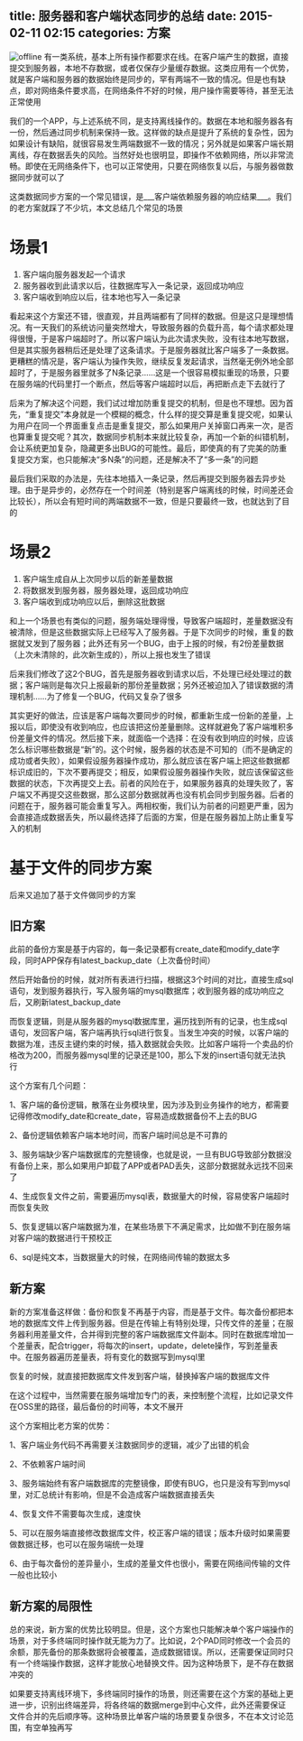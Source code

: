 title: 服务器和客户端状态同步的总结
date: 2015-02-11 02:15
categories: 方案
---
![offline](http://pic.kyfxbl.com/offline.jpeg)
有一类系统，基本上所有操作都要求在线。在客户端产生的数据，直接提交到服务器，本地不存数据，或者仅保存少量缓存数据。这类应用有一个优势，就是客户端和服务器的数据始终是同步的，罕有两端不一致的情况。但是也有缺点，即对网络条件要求高，在网络条件不好的时候，用户操作需要等待，甚至无法正常使用

我们的一个APP，与上述系统不同，是支持离线操作的。数据在本地和服务器各有一份，然后通过同步机制来保持一致。这样做的缺点是提升了系统的复杂性，因为如果设计有缺陷，就很容易发生两端数据不一致的情况；另外就是如果客户端长期离线，存在数据丢失的风险。当然好处也很明显，即操作不依赖网络，所以非常流畅。即使在无网络条件下，也可以正常使用，只要在网络恢复以后，与服务器做数据同步就可以了

这类数据同步方案的一个常见错误，是___客户端依赖服务器的响应结果___。我们的老方案就踩了不少坑，本文总结几个常见的场景
<!--more-->

# 场景1

1. 客户端向服务器发起一个请求
2. 服务器收到此请求以后，往数据库写入一条记录，返回成功响应
3. 客户端收到响应以后，往本地也写入一条记录

看起来这个方案还不错，很直观，并且两端都有了同样的数据。但是这只是理想情况。有一天我们的系统访问量突然增大，导致服务器的负载升高，每个请求都处理得很慢，于是客户端超时了。所以客户端认为此次请求失败，没有往本地写数据，但是其实服务器稍后还是处理了这条请求。于是服务器就比客户端多了一条数据。更糟糕的情况是，客户端认为操作失败，继续反复发起请求，当然毫无例外地全部超时了，于是服务器里就多了N条记录……这是一个很容易模拟重现的场景，只要在服务端的代码里打一个断点，然后等客户端超时以后，再把断点走下去就行了

后来为了解决这个问题，我们试过增加防重复提交的机制，但是也不理想。因为首先，“重复提交”本身就是一个模糊的概念，什么样的提交算是重复提交呢，如果认为用户在同一个界面重复点击是重复提交，那么如果用户关掉窗口再来一次，是否也算重复提交呢？其次，数据同步机制本来就比较复杂，再加一个新的纠错机制，会让系统更加复杂，隐藏更多出BUG的可能性。最后，即使真的有了完美的防重复提交方案，也只能解决“多N条”的问题，还是解决不了“多一条”的问题

最后我们采取的办法是，先往本地插入一条记录，然后再提交到服务器去异步处理。由于是异步的，必然存在一个时间差（特别是客户端离线的时候，时间差还会比较长），所以会有短时间的两端数据不一致，但是只要最终一致，也就达到了目的

# 场景2

1. 客户端生成自从上次同步以后的新差量数据
2. 将数据发到服务器，服务器处理，返回成功响应
3. 客户端收到成功响应以后，删除这批数据

和上一个场景也有类似的问题，服务端处理得慢，导致客户端超时，差量数据没有被清除，但是这些数据实际上已经写入了服务器。于是下次同步的时候，重复的数据就又发到了服务器；此外还有另一个BUG，由于上报的时候，有2份差量数据（上次未清除的，此次新生成的），所以上报也发生了错误

后来我们修改了这2个BUG，首先是服务器收到请求以后，不处理已经处理过的数据；客户端则是每次只上报最新的那份差量数据；另外还被迫加入了错误数据的清理机制……为了修复一个BUG，代码又复杂了很多

其实更好的做法，应该是客户端每次要同步的时候，都重新生成一份新的差量，上报以后，即使没有收到响应，也应该把这份差量删除。这样就避免了客户端堆积多份差量文件的情况。然后接下来，就面临一个选择：在没有收到响应的时候，应该怎么标识哪些数据是“新”的。这个时候，服务器的状态是不可知的（而不是确定的成功或者失败），如果假设服务器操作成功，那么就应该在客户端上把这些数据都标识成旧的，下次不要再提交；相反，如果假设服务器操作失败，就应该保留这些数据的状态，下次再提交上去。前者的风险在于，如果服务器真的处理失败了，客户端又不再提交这些数据，那么这部分数据就再也没有机会同步到服务器。后者的问题在于，服务器可能会重复写入。两相权衡，我们认为前者的问题更严重，因为会直接造成数据丢失，所以最终选择了后面的方案，但是在服务器加上防止重复写入的机制

# 基于文件的同步方案

后来又追加了基于文件做同步的方案

## 旧方案

此前的备份方案是基于内容的，每一条记录都有create_date和modify_date字段，同时APP保存有latest_backup_date（上次备份时间）

然后开始备份的时候，就对所有表进行扫描，根据这3个时间的对比，直接生成sql语句，发到服务器执行，写入服务端的mysql数据库；收到服务器的成功响应之后，又刷新latest_backup_date

而恢复逻辑，则是从服务器的mysql数据库里，遍历找到所有的记录，也生成sql语句，发回客户端，客户端再执行sql进行恢复。当发生冲突的时候，以客户端的数据为准，违反主键约束的时候，插入数据就会失败。比如客户端将一个卖品的价格改为200，而服务器mysql里的记录还是100，那么下发的insert语句就无法执行

这个方案有几个问题：

1、客户端的备份逻辑，散落在业务模块里，因为涉及到业务操作的地方，都需要记得修改modify_date和create_date，容易造成数据备份不上去的BUG

2、备份逻辑依赖客户端本地时间，而客户端时间总是不可靠的

3、服务端缺少客户端数据库的完整镜像，也就是说，一旦有BUG导致部分数据没有备份上来，那么如果用户卸载了APP或者PAD丢失，这部分数据就永远找不回来了

4、生成恢复文件之前，需要遍历mysql表，数据量大的时候，容易使客户端超时而恢复失败

5、恢复逻辑以客户端数据为准，在某些场景下不满足需求，比如做不到在服务端对客户端的数据进行干预校正

6、sql是纯文本，当数据量大的时候，在网络间传输的数据太多

## 新方案

新的方案准备这样做：备份和恢复不再基于内容，而是基于文件。每次备份都把本地的数据库文件上传到服务器。但是在传输上有特别处理，只传文件的差量；在服务器利用差量文件，合并得到完整的客户端数据库文件副本。同时在数据库增加一个差量表，配合trigger，将每次的insert，update，delete操作，写到差量表中。在服务器遍历差量表，将有变化的数据写到mysql里

恢复的时候，就直接把数据库文件发到客户端，替换掉客户端的数据库文件

在这个过程中，当然需要在服务端增加专门的表，来控制整个流程，比如记录文件在OSS里的路径，最后备份的时间等，本文不展开

这个方案相比老方案的优势：

1、客户端业务代码不再需要关注数据同步的逻辑，减少了出错的机会

2、不依赖客户端时间

3、服务端始终有客户端数据库的完整镜像，即使有BUG，也只是没有写到mysql里，对汇总统计有影响，但是不会造成客户端数据直接丢失

4、恢复文件不需要每次生成，速度快

5、可以在服务端直接修改数据库文件，校正客户端的错误；版本升级时如果需要做数据迁移，也可以在服务端统一处理

6、由于每次备份的差异量小，生成的差量文件也很小，需要在网络间传输的文件一般也比较小

## 新方案的局限性

总的来说，新方案的优势比较明显。但是，这个方案也只能解决单个客户端操作的场景，对于多终端同时操作就无能为力了。比如说，2个PAD同时修改一个会员的余额，那先备份的那条数据将会被覆盖，造成数据错误。所以，还需要保证同时只有一个终端操作数据，这样才能放心地替换文件。因为这种场景下，是不存在数据冲突的

如果要支持离线环境下，多终端同时操作的场景，则还需要在这个方案的基础上更进一步，识别出终端差异，将各终端的数据merge到中心文件，此外还需要保证文件合并的先后顺序等。这种场景比单客户端的场景要复杂很多，不在本文讨论范围，有空单独再写
